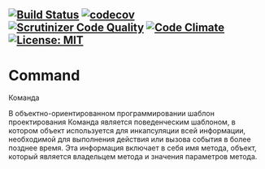 [![Build Status](https://travis-ci.org/Jagepard/PhpDesignPatterns-Command.svg?branch=master)](https://travis-ci.org/Jagepard/PhpDesignPatterns-Command)
[![codecov](https://codecov.io/gh/Jagepard/PhpDesignPatterns-Command/branch/master/graph/badge.svg)](https://codecov.io/gh/Jagepard/PhpDesignPatterns-Command)
[![Scrutinizer Code Quality](https://scrutinizer-ci.com/g/Jagepard/PhpDesignPatterns-Command/badges/quality-score.png?b=master)](https://scrutinizer-ci.com/g/Jagepard/PhpDesignPatterns-Command/?branch=master)
[![Code Climate](https://codeclimate.com/github/Jagepard/PhpDesignPatterns-Command/badges/gpa.svg)](https://codeclimate.com/github/Jagepard/PhpDesignPatterns-Command)
[![License: MIT](https://img.shields.io/badge/license-MIT-498e7f.svg)](https://mit-license.org/)
-----

# Command
Команда

В объектно-ориентированном программировании шаблон проектирования Команда является поведенческим шаблоном, в котором объект используется для инкапсуляции всей информации, необходимой для выполнения действия или вызова события в более позднее время. Эта информация включает в себя имя метода, объект, который является владельцем метода и значения параметров метода.
